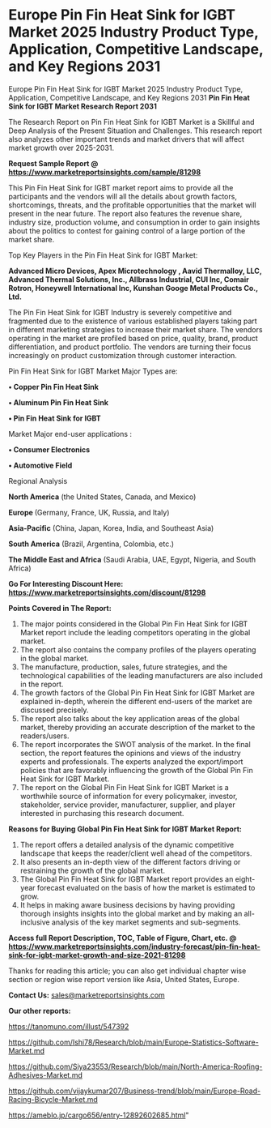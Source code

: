 # Europe Pin Fin Heat Sink for IGBT Market 2025 Industry Product Type, Application, Competitive Landscape, and Key Regions 2031
 Europe Pin Fin Heat Sink for IGBT Market 2025 Industry Product Type, Application, Competitive Landscape, and Key Regions 2031
<strong>Pin Fin Heat Sink for IGBT Market Research Report 2031</strong>

The Research Report on Pin Fin Heat Sink for IGBT Market is a Skillful and Deep Analysis of the Present Situation and Challenges. This research report also analyzes other important trends and market drivers that will affect market growth over 2025-2031.

<strong>Request Sample Report @ <a href=https://www.marketreportsinsights.com/sample/81298>https://www.marketreportsinsights.com/sample/81298</a></strong>

This Pin Fin Heat Sink for IGBT market report aims to provide all the participants and the vendors will all the details about growth factors, shortcomings, threats, and the profitable opportunities that the market will present in the near future. The report also features the revenue share, industry size, production volume, and consumption in order to gain insights about the politics to contest for gaining control of a large portion of the market share.

Top Key Players in the Pin Fin Heat Sink for IGBT Market:

<strong>Advanced Micro Devices, Apex Microtechnology , Aavid Thermalloy, LLC, Advanced Thermal Solutions, Inc., Allbrass Industrial, CUI Inc, Comair Rotron, Honeywell International Inc, Kunshan Googe Metal Products Co., Ltd.</strong>

The Pin Fin Heat Sink for IGBT Industry is severely competitive and fragmented due to the existence of various established players taking part in different marketing strategies to increase their market share. The vendors operating in the market are profiled based on price, quality, brand, product differentiation, and product portfolio. The vendors are turning their focus increasingly on product customization through customer interaction.

Pin Fin Heat Sink for IGBT Market Major Types are:

<strong>• Copper Pin Fin Heat Sink

• Aluminum Pin Fin Heat Sink

• Pin Fin Heat Sink for IGBT</strong>

Market Major end-user applications :

<strong>• Consumer Electronics

• Automotive Field</strong>

Regional Analysis

</u><strong><b>North America</b></strong> (the United States, Canada, and Mexico)

<strong><b>Europe </b></strong>(Germany, France, UK, Russia, and Italy)

<strong><b>Asia-Pacific</b></strong> (China, Japan, Korea, India, and Southeast Asia)

<strong><b>South America</b></strong> (Brazil, Argentina, Colombia, etc.)

<strong><b>The Middle East and Africa</b></strong> (Saudi Arabia, UAE, Egypt, Nigeria, and South Africa)

<strong>Go For Interesting Discount Here: <a href=https://www.marketreportsinsights.com/discount/81298>https://www.marketreportsinsights.com/discount/81298</a></strong>

<strong>Points Covered in The Report:</strong>
<ol>
  <li>The major points considered in the Global Pin Fin Heat Sink for IGBT Market report include the leading competitors operating in the global market.</li>
  <li>The report also contains the company profiles of the players operating in the global market.</li>
  <li>The manufacture, production, sales, future strategies, and the technological capabilities of the leading manufacturers are also included in the report.</li>
  <li>The growth factors of the Global Pin Fin Heat Sink for IGBT Market are explained in-depth, wherein the different end-users of the market are discussed precisely.</li>
  <li>The report also talks about the key application areas of the global market, thereby providing an accurate description of the market to the readers/users.</li>
  <li>The report incorporates the SWOT analysis of the market. In the final section, the report features the opinions and views of the industry experts and professionals. The experts analyzed the export/import policies that are favorably influencing the growth of the Global Pin Fin Heat Sink for IGBT Market.</li>
  <li>The report on the Global Pin Fin Heat Sink for IGBT Market is a worthwhile source of information for every policymaker, investor, stakeholder, service provider, manufacturer, supplier, and player interested in purchasing this research document.</li>
</ol>
<strong>Reasons for Buying Global Pin Fin Heat Sink for IGBT Market Report:</strong>

<ol>
  <li>The report offers a detailed analysis of the dynamic competitive landscape that keeps the reader/client well ahead of the competitors.</li>
  <li>It also presents an in-depth view of the different factors driving or restraining the growth of the global market.</li>
  <li>The Global Pin Fin Heat Sink for IGBT Market report provides an eight-year forecast evaluated on the basis of how the market is estimated to grow.</li>
  <li>It helps in making aware business decisions by having providing thorough insights insights into the global market and by making an all-inclusive analysis of the key market segments and sub-segments.</li>
</ol>
<strong>Access full Report Description, TOC, Table of Figure, Chart, etc. @ <a href=https://www.marketreportsinsights.com/industry-forecast/pin-fin-heat-sink-for-igbt-market-growth-and-size-2021-81298>https://www.marketreportsinsights.com/industry-forecast/pin-fin-heat-sink-for-igbt-market-growth-and-size-2021-81298</a></strong>


Thanks for reading this article; you can also get individual chapter wise section or region wise report version like Asia, United States, Europe.

<strong>Contact Us:</strong>
sales@marketreportsinsights.com

<strong>Our other reports:</strong>

<a href=https://tanomuno.com/illust/547392>https://tanomuno.com/illust/547392</a>

<a href=https://github.com/Ishi78/Research/blob/main/Europe-Statistics-Software-Market.md>https://github.com/Ishi78/Research/blob/main/Europe-Statistics-Software-Market.md</a>

<a href=https://github.com/Siya23553/Research/blob/main/North-America-Roofing-Adhesives-Market.md>https://github.com/Siya23553/Research/blob/main/North-America-Roofing-Adhesives-Market.md</a>

<a href=https://github.com/vijaykumar207/Business-trend/blob/main/Europe-Road-Racing-Bicycle-Market.md>https://github.com/vijaykumar207/Business-trend/blob/main/Europe-Road-Racing-Bicycle-Market.md</a>

<a href=https://ameblo.jp/cargo656/entry-12892602685.html>https://ameblo.jp/cargo656/entry-12892602685.html</a>"
